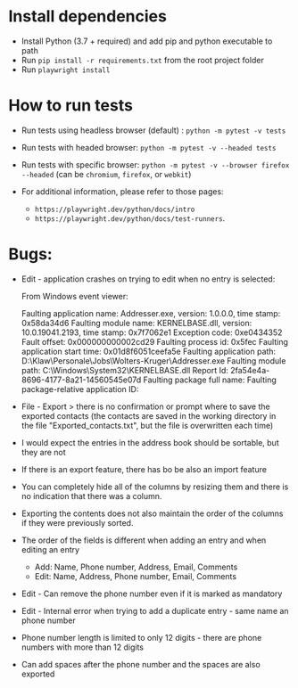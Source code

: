 # Install dependencies
- Install Python (3.7 + required) and add pip and python executable to path
- Run `pip install -r requirements.txt` from the root project folder
- Run `playwright install`

# How to run tests
- Run tests using headless browser (default) : `python -m pytest -v tests`
- Run tests with headed browser: `python -m pytest -v --headed tests`
- Run tests with specific browser: `python -m pytest -v --browser firefox --headed`
 (can be `chromium`, `firefox`, or `webkit`)

- For additional information, please refer to those pages:
  - `https://playwright.dev/python/docs/intro`
  - `https://playwright.dev/python/docs/test-runners`.

# Bugs:
- Edit - application crashes on trying to edit when no entry is selected:

  From Windows event viewer:

  Faulting application name: Addresser.exe, version: 1.0.0.0, time stamp: 0x58da34d6
  Faulting module name: KERNELBASE.dll, version: 10.0.19041.2193, time stamp: 0x7f7062e1
  Exception code: 0xe0434352
  Fault offset: 0x000000000002cd29
  Faulting process id: 0x5fec
  Faulting application start time: 0x01d8f6051ceefa5e
  Faulting application path: D:\Klaw\Personale\Jobs\Wolters-Kruger\Addresser.exe
  Faulting module path: C:\Windows\System32\KERNELBASE.dll
  Report Id: 2fa54e4a-8696-4177-8a21-14560545e07d
  Faulting package full name: 
  Faulting package-relative application ID: 

- File - Export > there is no confirmation or prompt where to save the exported contacts (the contacts are saved in the working directory in the file "Exported_contacts.txt", but the file is overwritten each time)

- I would expect the entries in the address book should be sortable, but they are not

- If there is an export feature, there has bo be also an import feature

- You can completely hide all of the columns by resizing them and there is no indication that there was a column.

- Exporting the contents does not also maintain the order of the columns if they were previously sorted.

- The order of the fields is different when adding an entry and when editing an entry
  - Add: Name, Phone number, Address, Email, Comments
  - Edit: Name, Address, Phone number, Email, Comments

- Edit - Can remove the phone number even if it is marked as mandatory

- Edit - Internal error when trying to add a duplicate entry - same name an phone number

- Phone number length is limited to only 12 digits - there are phone numbers with more than 12 digits

- Can add spaces after the phone number and the spaces are also exported
